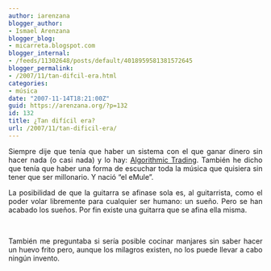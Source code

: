 ```yaml
---
author: iarenzana
blogger_author:
- Ismael Arenzana
blogger_blog:
- micarreta.blogspot.com
blogger_internal:
- /feeds/11302648/posts/default/4018959581381572645
blogger_permalink:
- /2007/11/tan-difcil-era.html
categories:
- música
date: "2007-11-14T18:21:00Z"
guid: https://arenzana.org/?p=132
id: 132
title: ¿Tan difícil era?
url: /2007/11/tan-dificil-era/
---
```

<p style="text-align: justify;">
  <p style="text-align: justify;">
    Siempre dije que tenía que haber un sistema con el que ganar dinero sin hacer nada (o casi nada) y lo hay: <a href="http://en.wikipedia.org/wiki/Algorithmic_trading">Algorithmic Trading</a>. También he dicho que tenía que haber una forma de escuchar toda la música que quisiera sin tener que ser millonario. Y nació &#8220;el eMule&#8221;.
  </p>
  
  <p style="text-align: justify;">
    La posibilidad de que la guitarra se afinase sola es, al guitarrista, como el poder volar libremente para cualquier ser humano: un sueño. Pero se han acabado los sueños. Por fin existe una guitarra que se afina ella misma.
  </p>
  
  <div style="text-align: center;">
    <br />
  </div>
  
  <p style="text-align: justify;">
    También me preguntaba si sería posible cocinar manjares sin saber hacer un huevo frito pero, aunque los milagros existen, no los puede llevar a cabo ningún invento.
  </p>